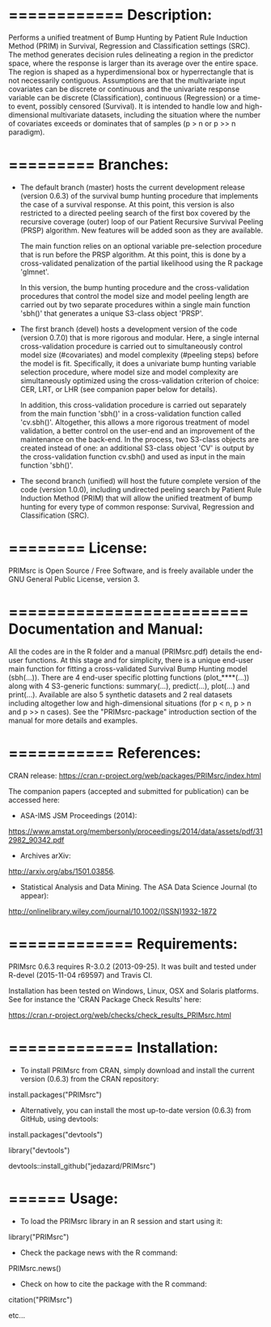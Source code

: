 ============
Description:
============
Performs a unified treatment of Bump Hunting by Patient Rule Induction Method (PRIM) in Survival, Regression and Classification settings (SRC). The method generates decision rules delineating a region in the predictor space, where the response is larger than its average over the entire space. The region is shaped as a hyperdimensional box or hyperrectangle that is not necessarily contiguous. Assumptions are that the multivariate input covariates can be discrete or continuous and the univariate response variable can be discrete (Classification), continuous (Regression) or a time-to event, possibly censored (Survival). It is intended to handle low and high-dimensional multivariate datasets, including the situation where the number of covariates exceeds or dominates that of samples (p > n or p >> n paradigm).

=========
Branches:
=========
- The default branch (master) hosts the current development release (version 0.6.3) of the survival bump hunting procedure that implements the case of a survival response. At this point, this version is also restricted to a directed peeling search of the first box covered by the recursive coverage (outer) loop of our Patient Recursive Survival Peeling (PRSP) algorithm. New features will be added soon as they are available.

	The main function relies on an optional variable pre-selection procedure that is run before the PRSP algorithm. At this point, this is done by a cross-validated penalization of the partial likelihood using the R package 'glmnet'.

	In this version, the bump hunting procedure and the cross-validation procedures that control the model size and model peeling length are carried out by two separate procedures within a single main function 'sbh()' that generates a unique S3-class object 'PRSP'.  


- The first branch (devel) hosts a development version of the code (version 0.7.0) that is more rigorous and modular. Here, a single internal cross-validation procedure is carried out to simultaneously control model size (#covariates) and model complexity (#peeling steps) before the model is fit. Specifically, it does a univariate bump hunting variable selection procedure, where model size and model complexity are simultaneously optimized using the cross-validation criterion of choice: CER, LRT, or LHR (see companion paper below for details).

	In addition, this cross-validation procedure is carried out separately from the main function 'sbh()' in a cross-validation function called 'cv.sbh()'. Altogether, this allows a more rigorous treatment of model validation, a better control on the user-end and an improvement of the maintenance on the back-end. In the process, two S3-class objects are created instead of one: an additional S3-class object 'CV' is output by the cross-validation function cv.sbh() and used as input in the main function 'sbh()'. 


- The second branch (unified) will host the future complete version of the code (version 1.0.0), including undirected peeling search by Patient Rule Induction Method (PRIM) that will allow the unified treatment of bump hunting for every type of common response: Survival, Regression and Classification (SRC).

========
License:
========
PRIMsrc is Open Source / Free Software, and is freely available under the GNU General Public License, version 3.

=========================
Documentation and Manual: 
=========================
All the codes are in the R folder and a manual (PRIMsrc.pdf) details the end-user functions. At this stage and for simplicity, there is a unique end-user main function for fitting a cross-validated Survival Bump Hunting model (sbh(...)). There are 4 end-user specific plotting functions (plot_****(...)) along with 4 S3-generic functions: summary(...), predict(...), plot(...) and print(...). Available are also 5 synthetic datasets and 2 real datasets including altogether low and high-dimensional situations (for p < n, p > n and p >> n cases). See the "PRIMsrc-package" introduction section of the manual for more details and examples.

===========
References:
===========
CRAN release:
https://cran.r-project.org/web/packages/PRIMsrc/index.html


The companion papers (accepted and submitted for publication) can be accessed here:

- ASA-IMS JSM Proceedings (2014): 

https://www.amstat.org/membersonly/proceedings/2014/data/assets/pdf/312982_90342.pdf

- Archives arXiv:

http://arxiv.org/abs/1501.03856.

- Statistical Analysis and Data Mining. The ASA Data Science Journal (to appear):

http://onlinelibrary.wiley.com/journal/10.1002/(ISSN)1932-1872

=============
Requirements:
=============
PRIMsrc 0.6.3 requires R-3.0.2 (2013-09-25). It was built and tested under R-devel (2015-11-04 r69597) and Travis CI. 

Installation has been tested on Windows, Linux, OSX and Solaris platforms. See for instance the 'CRAN Package Check Results' here:

https://cran.r-project.org/web/checks/check_results_PRIMsrc.html

=============
Installation: 
=============
- To install PRIMsrc from CRAN, simply download and install the current version (0.6.3) from the CRAN repository:

install.packages("PRIMsrc")

- Alternatively, you can install the most up-to-date version (0.6.3) from GitHub, using devtools:

install.packages("devtools")

library("devtools")

devtools::install_github("jedazard/PRIMsrc")

======
Usage: 
======
- To load the PRIMsrc library in an R session and start using it:

library("PRIMsrc")

- Check the package news with the R command:

PRIMsrc.news()

- Check on how to cite the package with the R command:

citation("PRIMsrc")

etc...
